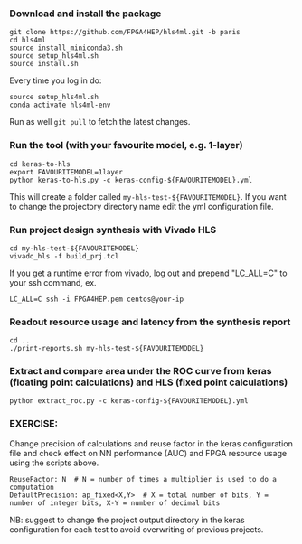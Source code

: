 ### Download and install the package

```
git clone https://github.com/FPGA4HEP/hls4ml.git -b paris
cd hls4ml
source install_miniconda3.sh
source setup_hls4ml.sh
source install.sh
```

Every time you log in do:

```
source setup_hls4ml.sh
conda activate hls4ml-env
```

Run as well ```git pull``` to fetch the latest changes.

### Run the tool (with your favourite model, e.g. 1-layer)

```
cd keras-to-hls
export FAVOURITEMODEL=1layer
python keras-to-hls.py -c keras-config-${FAVOURITEMODEL}.yml
```

This will create a folder called `my-hls-test-${FAVOURITEMODEL}`. If you want to change the projectory directory name edit the yml configuration file.

### Run project design synthesis with Vivado HLS

```
cd my-hls-test-${FAVOURITEMODEL}
vivado_hls -f build_prj.tcl
```
If you get a runtime error from vivado, log out and prepend "LC_ALL=C" to your ssh command, ex.
```
LC_ALL=C ssh -i FPGA4HEP.pem centos@your-ip
```

### Readout resource usage and latency from the synthesis report

```
cd ..
./print-reports.sh my-hls-test-${FAVOURITEMODEL}
```

### Extract and compare area under the ROC curve from keras (floating point calculations) and HLS (fixed point calculations)

```
python extract_roc.py -c keras-config-${FAVOURITEMODEL}.yml
```

### EXERCISE:

Change precision of calculations and reuse factor in the keras configuration file and check effect on NN performance (AUC) and FPGA resource usage using the scripts above.

```
ReuseFactor: N  # N = number of times a multiplier is used to do a computation 
DefaultPrecision: ap_fixed<X,Y>  # X = total number of bits, Y = number of integer bits, X-Y = number of decimal bits
```

NB: suggest to change the project output directory in the keras configuration for each test to avoid overwriting of previous projects.

